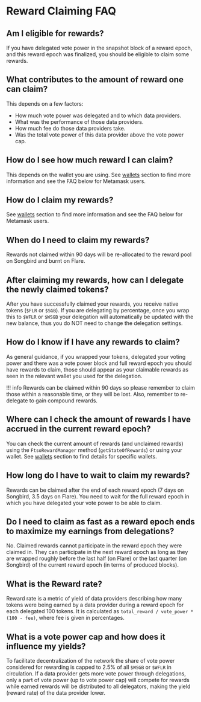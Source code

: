 # Reward Claiming FAQ

## Am I eligible for rewards?

If you have delegated vote power in the snapshot block of a reward epoch, and this reward epoch was finalized, you should be eligible to claim some rewards.

## What contributes to the amount of reward one can claim?

This depends on a few factors:

* How much vote power was delegated and to which data providers.
* What was the performance of those data providers.
* How much fee do those data providers take.
* Was the total vote power of this data provider above the vote power cap.

## How do I see how much reward I can claim?

This depends on the wallet you are using. See [wallets](../../user/wallets/index.md) section to find more information and see the FAQ below for Metamask users.

## How do I claim my rewards?

See [wallets](../../user/wallets/index.md) section to find more information and see the FAQ below for Metamask users.

## When do I need to claim my rewards?

Rewards not claimed within 90 days will be re-allocated to the reward pool on Songbird and burnt on Flare.

## After claiming my rewards, how can I delegate the newly claimed tokens?

After you have successfully claimed your rewards, you receive native tokens (`$FLR` or `$SGB`).
If you are delegating by percentage, once you wrap this to `$WFLR` or `$WSGB` your delegation will automatically be updated with the new balance, thus you do NOT need to change the delegation settings.

## How do I know if I have any rewards to claim?

As general guidance, if you wrapped your tokens, delegated your voting power and there was a vote power block and full reward epoch you should have rewards to claim, those should appear as your claimable rewards as seen in the relevant wallet you used for the delegation.

!!! info
    Rewards can be claimed within 90 days so please remember to claim those within a reasonable time, or they will be lost.
    Also, remember to re-delegate to gain compound rewards.

## Where can I check the amount of rewards I have accrued in the current reward epoch?

You can check the current amount of rewards (and unclaimed rewards) using the `FtsoRewardManager` method (`getStateOfRewards`) or using your wallet.
See [wallets](../../user/wallets/index.md) section to find details for specific wallets.

## How long do I have to wait to claim my rewards?

Rewards can be claimed after the end of each reward epoch (7 days on Songbird, 3.5 days on Flare).
You need to wait for the full reward epoch in which you have delegated your vote power to be able to claim.

## Do I need to claim as fast as a reward epoch ends to maximize my earnings from delegations?

No. Claimed rewards cannot participate in the reward epoch they were claimed in.
They can participate in the next reward epoch as long as they are wrapped roughly before the last half (on Flare) or the last quarter (on Songbird) of the current reward epoch (in terms of produced blocks).

## What is the Reward rate?

Reward rate is a metric of yield of data providers describing how many tokens were being earned by a data provider during a reward epoch for each delegated 100 tokens.
It is calculated as `total_reward / vote_power * (100 - fee)`, where fee is given in percentages.

## What is a vote power cap and how does it influence my yields?

To facilitate decentralization of the network the share of vote power considered for rewarding is capped to 2.5% of all `$WSGB` or `$WFLR` in circulation.
If a data provider gets more vote power through delegations, only a part of vote power (up to vote power cap) will compete for rewards while earned rewards will be distributed to all delegators, making the yield (reward rate) of the data provider lower.

